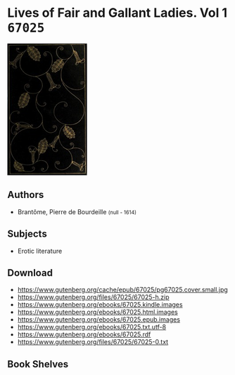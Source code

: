 # Lives of Fair and Gallant Ladies. Vol 1 <kbd>67025</kbd>

![](./cover.medium.jpg "")

## Authors


 - Brantôme, Pierre de Bourdeille <small>(null - 1614)</small>

## Subjects


 - Erotic literature

## Download


 - https://www.gutenberg.org/cache/epub/67025/pg67025.cover.small.jpg
 - https://www.gutenberg.org/files/67025/67025-h.zip
 - https://www.gutenberg.org/ebooks/67025.kindle.images
 - https://www.gutenberg.org/ebooks/67025.html.images
 - https://www.gutenberg.org/ebooks/67025.epub.images
 - https://www.gutenberg.org/ebooks/67025.txt.utf-8
 - https://www.gutenberg.org/ebooks/67025.rdf
 - https://www.gutenberg.org/files/67025/67025-0.txt

## Book Shelves


